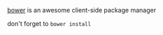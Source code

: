 [bower](http://bower.io) is an awesome client-side package manager

don't forget to `bower install` 
